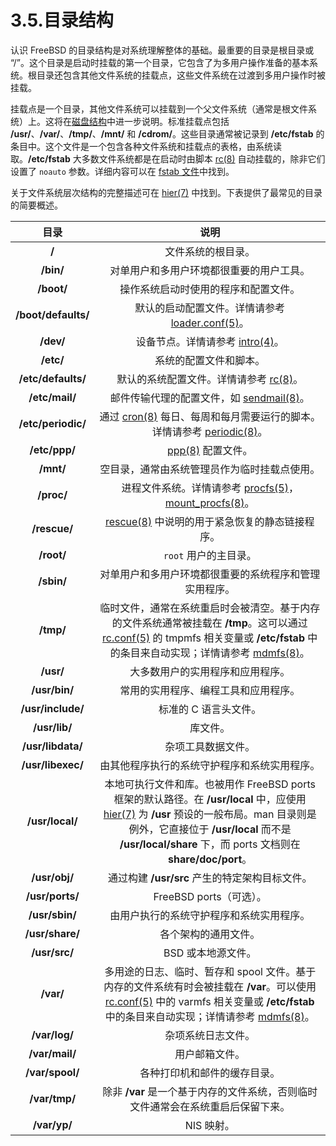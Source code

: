 # 3.5.目录结构

认识 FreeBSD 的目录结构是对系统理解整体的基础。最重要的目录是根目录或 “/”。这个目录是启动时挂载的第一个目录，它包含了为多用户操作准备的基本系统。根目录还包含其他文件系统的挂载点，这些文件系统在过渡到多用户操作时被挂载。

挂载点是一个目录，其他文件系统可以挂载到一个父文件系统（通常是根文件系统）上。这将在[磁盘结构](https://docs.freebsd.org/en/books/handbook/book/#disk-organization)中进一步说明。标准挂载点包括 **/usr/**、**/var/**、**/tmp/**、**/mnt/** 和 **/cdrom/**。这些目录通常被记录到 **/etc/fstab** 的条目中。这个文件是一个包含各种文件系统和挂载点的表格，由系统读取。**/etc/fstab**  大多数文件系统都是在启动时由脚本 [rc(8)](https://www.freebsd.org/cgi/man.cgi?query=rc&sektion=8&format=html) 自动挂载的，除非它们设置了 `noauto` 参数。详细内容可以在 [fstab 文件](https://docs.freebsd.org/en/books/handbook/book/#disks-fstab)中找到。

关于文件系统层次结构的完整描述可在 [hier(7)](https://www.freebsd.org/cgi/man.cgi?query=hier&sektion=7&format=html) 中找到。下表提供了最常见的目录的简要概述。

|目录|说明|
|:---:|:---:|
|**/**|文件系统的根目录。|
|**/bin/**|对单用户和多用户环境都很重要的用户工具。|
|**/boot/**|操作系统启动时使用的程序和配置文件。|
|**/boot/defaults/**|默认的启动配置文件。详情请参考 [loader.conf(5)](https://www.freebsd.org/cgi/man.cgi?query=loader.conf&sektion=5&format=html)。|
|**/dev/**|设备节点。详情请参考 [intro(4)](https://www.freebsd.org/cgi/man.cgi?query=intro&sektion=4&format=html)。|
|**/etc/**|系统的配置文件和脚本。|
|**/etc/defaults/**|默认的系统配置文件。详情请参考 [rc(8)](https://www.freebsd.org/cgi/man.cgi?query=rc&sektion=8&format=html)。|
|**/etc/mail/**|邮件传输代理的配置文件，如 [sendmail(8)](https://www.freebsd.org/cgi/man.cgi?query=sendmail&sektion=8&format=html)。|
|**/etc/periodic/**|通过 [cron(8)](https://www.freebsd.org/cgi/man.cgi?query=cron&sektion=8&format=html) 每日、每周和每月需要运行的脚本。详情请参考 [periodic(8)](https://www.freebsd.org/cgi/man.cgi?query=periodic&sektion=8&format=html)。|
|**/etc/ppp/**|[ppp(8)](https://www.freebsd.org/cgi/man.cgi?query=ppp&sektion=8&format=html) 配置文件。|
|**/mnt/**|空目录，通常由系统管理员作为临时挂载点使用。|
|**/proc/**|进程文件系统。详情请参考 [procfs(5)](https://www.freebsd.org/cgi/man.cgi?query=procfs&sektion=5&format=html)，[mount_procfs(8)](https://www.freebsd.org/cgi/man.cgi?query=mount_procfs&sektion=8&format=html)。|
|**/rescue/**|[rescue(8)](https://www.freebsd.org/cgi/man.cgi?query=rescue&sektion=8&format=html) 中说明的用于紧急恢复的静态链接程序。|
|**/root/**|`root` 用户的主目录。|
|**/sbin/**|对单用户和多用户环境都很重要的系统程序和管理实用程序。|
|**/tmp/**|临时文件，通常在系统重启时会被清空。基于内存的文件系统通常被挂载在 **/tmp**。这可以通过 [rc.conf(5)](https://www.freebsd.org/cgi/man.cgi?query=rc.conf&sektion=5&format=html) 的 tmpmfs 相关变量或 **/etc/fstab** 中的条目来自动实现；详情请参考 [mdmfs(8)](https://www.freebsd.org/cgi/man.cgi?query=mdmfs&sektion=8&format=html)。|
|**/usr/**|大多数用户的实用程序和应用程序。|
|**/usr/bin/**|常用的实用程序、编程工具和应用程序。|
|**/usr/include/**|标准的 C 语言头文件。|
|**/usr/lib/**|库文件。|
|**/usr/libdata/**|杂项工具数据文件。|
|**/usr/libexec/**|由其他程序执行的系统守护程序和系统实用程序。|
|**/usr/local/**|本地可执行文件和库。也被用作 FreeBSD ports 框架的默认路径。在 **/usr/local** 中，应使用 [hier(7)](https://www.freebsd.org/cgi/man.cgi?query=hier&sektion=7&format=html) 为 **/usr** 预设的一般布局。man 目录则是例外，它直接位于 **/usr/local** 而不是 **/usr/local/share** 下，而 ports 文档则在 **share/doc/port**。|
|**/usr/obj/**|通过构建 **/usr/src** 产生的特定架构目标文件。|
|**/usr/ports/**|FreeBSD ports（可选）。|
|**/usr/sbin/**|由用户执行的系统守护程序和系统实用程序。|
|**/usr/share/**|各个架构的通用文件。|
|**/usr/src/**|BSD 或本地源文件。|
|**/var/**|多用途的日志、临时、暂存和 spool 文件。基于内存的文件系统有时会被挂载在 **/var**。可以使用 [rc.conf(5)](https://www.freebsd.org/cgi/man.cgi?query=rc.conf&sektion=5&format=html) 中的 varmfs 相关变量或 **/etc/fstab** 中的条目来自动实现；详情请参考 [mdmfs(8)](https://www.freebsd.org/cgi/man.cgi?query=mdmfs&sektion=8&format=html)。|
|**/var/log/**|杂项系统日志文件。|
|**/var/mail/**|用户邮箱文件。|
|**/var/spool/**|各种打印机和邮件的缓存目录。|
|**/var/tmp/**|除非 **/var** 是一个基于内存的文件系统，否则临时文件通常会在系统重启后保留下来。|
|**/var/yp/**|NIS 映射。|
